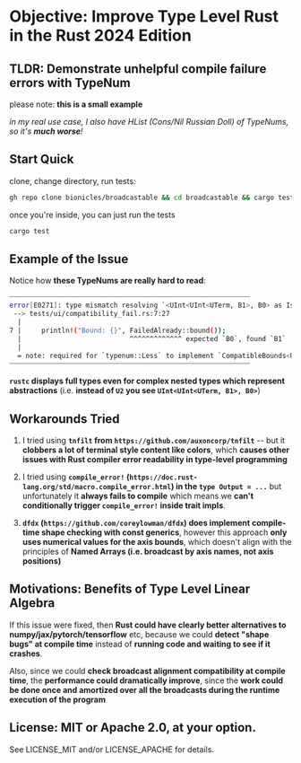 # Objective: Improve Type Level Rust in the Rust 2024 Edition

## TLDR: Demonstrate unhelpful compile failure errors with TypeNum

please note: **this is a small example**

_in my real use case, I also have HList (Cons/Nil Russian Doll) of TypeNums, so it's **much worse**!_

## Start Quick

clone, change directory, run tests:
```sh
gh repo clone bionicles/broadcastable && cd broadcastable && cargo test
```

once you're inside, you can just run the tests
```sh
cargo test
```

## Example of the Issue

Notice how **these TypeNums are really hard to read**:

```sh
┈┈┈┈┈┈┈┈┈┈┈┈┈┈┈┈┈┈┈┈┈┈┈┈┈┈┈┈┈┈┈┈┈┈┈┈┈┈┈┈┈┈┈┈┈┈┈┈┈┈┈┈┈┈┈┈┈┈┈┈
error[E0271]: type mismatch resolving `<UInt<UInt<UTerm, B1>, B0> as IsEqual<UInt<UTerm, B1>>>::Output == B1`
 --> tests/ui/compatibility_fail.rs:7:27
  |
7 |     println!("Bound: {}", FailedAlready::bound());
  |                           ^^^^^^^^^^^^^ expected `B0`, found `B1`
  |
  = note: required for `typenum::Less` to implement `CompatibleBounds<UInt<UInt<UTerm, B1>, B0>, UInt<UInt<UTerm, B1>, B1>>`
┈┈┈┈┈┈┈┈┈┈┈┈┈┈┈┈┈┈┈┈┈┈┈┈┈┈┈┈┈┈┈┈┈┈┈┈┈┈┈┈┈┈┈┈┈┈┈┈┈┈┈┈┈┈┈┈┈┈┈┈
```

**`rustc` displays full types even for complex nested types which represent abstractions**
(i.e. **instead of `U2` you see `UInt<UInt<UTerm, B1>, B0>`**)


## Workarounds Tried

1. I tried using **`tnfilt` from `https://github.com/auxoncorp/tnfilt`** -- but it **clobbers a lot of terminal style content like colors**, which **causes other issues with Rust compiler error readability in type-level programming**

2. I tried using **`compile_error!` (`https://doc.rust-lang.org/std/macro.compile_error.html`) in the `type Output = ...`** but unfortunately it **always fails to compile** which means we **can't conditionally trigger `compile_error!` inside trait impls**.

3. **`dfdx` (`https://github.com/coreylowman/dfdx`) does implement compile-time shape checking with const generics**, however this approach **only uses numerical values for the axis bounds**, which doesn't align with the principles of **Named Arrays (i.e. broadcast by axis names, not axis positions)**

## Motivations: Benefits of Type Level Linear Algebra

If this issue were fixed, then **Rust could have clearly better alternatives to numpy/jax/pytorch/tensorflow** etc,
because we could **detect "shape bugs" at compile time** instead of **running code and waiting to see if it crashes**.

Also, since we could **check broadcast alignment compatibility at compile time**, the **performance could dramatically improve**, since the **work could be done once and amortized over all the broadcasts during the runtime execution of the program** 

## License: MIT or Apache 2.0, at your option.

See LICENSE_MIT and/or LICENSE_APACHE for details.